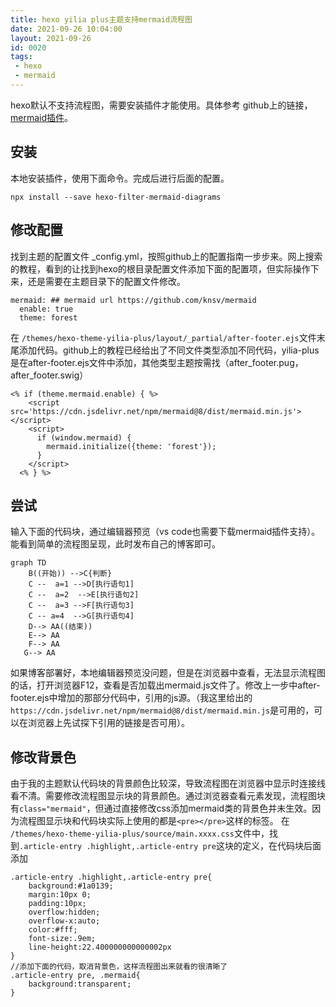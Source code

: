 ```yaml
---
title: hexo yilia plus主题支持mermaid流程图
date: 2021-09-26 10:04:00
layout: 2021-09-26
id: 0020
tags: 
 - hexo
 - mermaid
---
```


hexo默认不支持流程图，需要安装插件才能使用。具体参考
github上的链接，<a href="https://github.com/webappdevelp/hexo-filter-mermaid-diagrams">mermaid插件</a>。

<!--more-->
## 安装
本地安装插件，使用下面命令。完成后进行后面的配置。
```
npx install --save hexo-filter-mermaid-diagrams
```

## 修改配置
找到主题的配置文件 _config.yml，按照github上的配置指南一步步来。网上搜索的教程，看到的让找到hexo的根目录配置文件添加下面的配置项，但实际操作下来，还是需要在主题目录下的配置文件修改。
```
mermaid: ## mermaid url https://github.com/knsv/mermaid
  enable: true
  theme: forest
```

在 ```/themes/hexo-theme-yilia-plus/layout/_partial/after-footer.ejs```文件末尾添加代码。github上的教程已经给出了不同文件类型添加不同代码，yilia-plus是在after-footer.ejs文件中添加，其他类型主题按需找（after_footer.pug，after_footer.swig）
```
<% if (theme.mermaid.enable) { %>
	<script src='https://cdn.jsdelivr.net/npm/mermaid@8/dist/mermaid.min.js'></script>
	<script>
	  if (window.mermaid) {
		mermaid.initialize({theme: 'forest'});
	  }
	</script>
  <% } %>
```

## 尝试
输入下面的代码块，通过编辑器预览（vs code也需要下载mermaid插件支持）。能看到简单的流程图呈现，此时发布自己的博客即可。
```mermaid
graph TD
    B((开始)) -->C{判断}
    C --  a=1 -->D[执行语句1]
    C --  a=2  -->E[执行语句2]
    C --  a=3 -->F[执行语句3]
    C -- a=4  -->G[执行语句4]
    D--> AA((结束))
    E--> AA
    F--> AA
   G--> AA      
```

如果博客部署好，本地编辑器预览没问题，但是在浏览器中查看，无法显示流程图的话，打开浏览器F12，查看是否加载出mermaid.js文件了。修改上一步中after-footer.ejs中增加的那部分代码中，引用的js源。（我这里给出的```https://cdn.jsdelivr.net/npm/mermaid@8/dist/mermaid.min.js```是可用的，可以在浏览器上先试探下引用的链接是否可用）。



## 修改背景色
由于我的主题默认代码块的背景颜色比较深，导致流程图在浏览器中显示时连接线看不清。需要修改流程图显示块的背景颜色。通过浏览器查看元素发现，流程图块有```class="mermaid"```，但通过直接修改css添加mermaid类的背景色并未生效。因为流程图显示块和代码块实际上使用的都是```<pre></pre>```这样的标签。
在 ```/themes/hexo-theme-yilia-plus/source/main.xxxx.css```文件中，找到```.article-entry .highlight,.article-entry pre```这块的定义，在代码块后面添加
```
.article-entry .highlight,.article-entry pre{
    background:#1a0139;
    margin:10px 0;
    padding:10px;
    overflow:hidden;
    overflow-x:auto;
    color:#fff;
    font-size:.9em;
    line-height:22.400000000000002px 
}
//添加下面的代码，取消背景色，这样流程图出来就看的很清晰了
.article-entry pre, .mermaid{
    background:transparent;
}
```